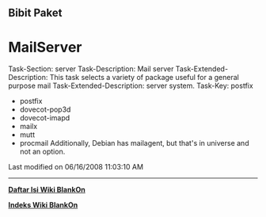 ## Bibit Paket

# MailServer
Task-Section: server
Task-Description: Mail server
Task-Extended-Description: This task selects a variety of package useful for a
general purpose mail
Task-Extended-Description: server system.
Task-Key: postfix
 * postfix
 * dovecot-pop3d
 * dovecot-imapd
 * mailx
 * mutt
 * procmail
Additionally, Debian has mailagent, but that's in universe and not an option.

Last modified on 06/16/2008 11:03:10 AM

---
[**Daftar Isi Wiki BlankOn**](/wiki/DaftarIsi/index.html)
 
[**Indeks Wiki BlankOn**](/wiki/Indeks.html)

